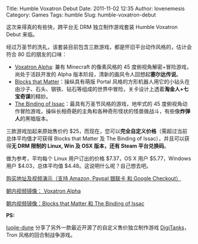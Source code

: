 Title: Humble Voxatron Debut
Date: 2011-11-02 12:35
Author: lovenemesis
Category: Games
Tags: humble
Slug: humble-voxatron-debut

这次来得真的有些快，跨平台无 DRM 独立制作游戏套装 Humble Voxatron Debut
来临。

经过万圣节的洗礼，该套装目前包含三款游戏，都是怀旧平台动作风格的，估计会符合
80 后的朋友的口味：

-   [Voxatron Alpha](http://www.lexaloffle.com/voxatron.php): 兼有
    Minecraft 的像素风格的 45 度俯视角解密+冒险游戏，尚处于活跃开发的
    Alpha 版本阶段，清新的画风令人回想起**塞尔达传说**。
-   [Blocks that
    Matter](http://www.swingswingsubmarine.com/games/blocks-that-matter/)：操纵具有萌版
    Portal
    风格的方形机器人用它的小钻头在由沙子、石头、钢铁、钻石等组成的世界中冒险，关卡设计上透着**淘金人+七宝奇谋**的精妙。
-   [The Binding of
    Issac](http://store.steampowered.com/app/113200/?snr=1_4_4__13)：最具有万圣节风格的游戏，地牢式的
    45
    度俯视角动作冒险游戏，操纵长相奇葩的主角和各种奇形怪状的怪兽做战斗，有些像**炸弹人**的黑暗版本。

三款游戏加起来原始售价约
$25，而现在，您可以**完全自定义价格**（需超过当前总体平均值才可获得
Blocks that Matter 及 The Binding of Issac），并且可以获得**无 DRM
限制的 Linux, Win 及 OSX 版本，还有 Steam 平台兑换码**。

做为参考，平均每个 Linux 用户订出的价格 $7.37，OS X 用户
$5.77，Windows 用户 $4.03，总体平均值
$4.48。这说明什么呢？自己想去吧。

[购买地址及视频演示（支持 Amazon, Paypal 银联卡 和 Google
Checkout）](http://www.humblebundle.com/)

[朝内视频镜像： Voxatron
Alpha](http://v.youku.com/v_show/id_XMzE4NTM5ODg0.html)

[朝内视频镜像：Blocks that Matter 和 The Binding of
Issac](http://v.youku.com/v_show/id_XMzE4NTQwNTg0.html)

**PS:**

[luojie-dune](http://linuxtoy.org/archives/humble-voxatron-debut.html#comment-260122)
分享了另外一款最近开源了的自定义售价独立制作游戏
[DigiTanks](http://www.digitanks.com/)，Tron 风格的回合制战争游戏。
